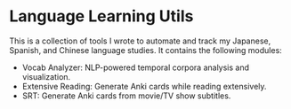 # Language Learning Utils
This is a collection of tools I wrote to automate and track my Japanese, Spanish, and Chinese language studies. It contains the following modules:

- Vocab Analyzer: NLP-powered temporal corpora analysis and visualization.
- Extensive Reading: Generate Anki cards while reading extensively.
- SRT: Generate Anki cards from movie/TV show subtitles.
